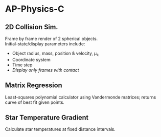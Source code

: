 # AP-Physics-C

<h2>2D Collision Sim.</h2>
Frame by frame render of 2 spherical objects.<br>
Initial-state/display parameters include:
<ul>
	<li>Object radius, mass, position & velocity, &mu;<sub>k</sub></li> 
	<li>Coordinate system</li> 
	<li>Time step</li> 
	<li><i>Display only frames with contact</i></li> 
</ul>

<h2>Matrix Regression</h2>
Least-squares polynomial calculator using Vandermonde matrices; returns curve of best fit given points.

<h2>Star Temperature Gradient</h2>  
Calculate star temperatures at fixed distance intervals.
